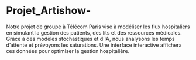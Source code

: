 # Projet_Artishow-
Notre projet de groupe à Télécom Paris vise à modéliser les flux hospitaliers en simulant la gestion des patients, des lits et des ressources médicales. Grâce à des modèles stochastiques et d’IA, nous analysons les temps d’attente et prévoyons les saturations. Une interface interactive affichera ces données pour optimiser la gestion hospitalière. 
